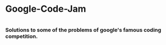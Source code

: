 <h1>Google-Code-Jam<h1> 
<h3>Solutions to some of the problems of google's famous coding competition.</h3>
